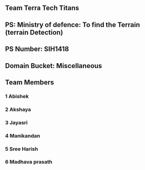 ## Team Terra Tech Titans

## PS: Ministry of defence: To find the Terrain (terrain Detection)
## PS Number: SIH1418
## Domain Bucket: Miscellaneous
## Team Members

### 1 Abishek
### 2 Akshaya
### 3 Jayasri
### 4 Manikandan
### 5 Sree Harish
### 6 Madhava prasath
